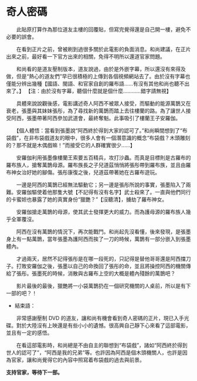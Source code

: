 <!--
  =====<< 卍 · Copyright · 卍 >>=====
  FileName: 006.md
  Directory: Puppetry
  Author: Lokavit
  Birthtime: 2023/3/28 19:36:34
  -----
  Mtime: 2023/4/20 21:01:04
  WordCount: 1126
  -----
  Copyright © 1911 - 2023 Lokavit
      卍 · 小僧過境　衆生甦醒 · 卍
  =====<< 卍 · Description · 卍 >>=====

-->
# 奇人密碼

　　此貼原打算作為那位道友主樓的回覆貼，但寫完覺得還是自己開一樓，避免不必要的誤會。

　　在看到正片之前，曾被刷到過很多關於此電影的負面消息。和尚建議，在正片出來之前，最好看一下官方出來的相關，免得不明所以還道官家問題。

　　和尚看的是道友壓制版本，道友說過，由於是外嵌字幕，所以還沒有來得及做，但是“熱心的道友們”早已很積極的上傳到各個視頻網站去了。由於沒有字幕也僅能分辨出幾種【國語、閩語、和官家自創的羅布語……有沒有其他和尚也聽不出來了。】
【注：由於沒有字幕，聽個什麼就是個什麼…………錯字請無視】

　　具體來說說觀後感，電影講述奇人阿西不被眾人接受，而驅動的能源萬鵲又在衰老，張墨與其妹妹張彤，為了尋找新的萬鵲而踏上去往樓蘭的路。為了讓世人接受阿西，張墨帶著阿西參加武道會，最終奪魁。此事吸引了樓蘭王子安羅伽。

　　【個人體悟：當看到張墨說“阿西終於得到大家的認可了。”和尚瞬間想到了“布袋戲”，在非布袋戲道友的眼中，很多人會有一個潛意識的概念“布袋戲？木頭雕刻的？那不就是木偶戲嘛！”而接受它的人群確實很少……】

　　安羅伽利用張墨像樓蘭王索要五百精兵，攻打沙蟲。而真是目標則是古羅布的羅布族人，搶奪萬鵲母源。羅布族長之子兒道茲悄悄將張彤帶到羅布族，並且由羅布神女治好她的腳傷。張彤康復之後，兒道茲帶著她在古羅布遊玩。

　　一邊是阿西的萬鵲已經無法驅動它；另一邊是張彤所說的事實，張墨陷入了兩難。安羅伽驅使着他那隻大號【不記得有沒有名字】武士殺來了。一直與他們同行的卡蜜妲也暴露了她的真實身份“獵艷？”【沒聽清】，擄劫了羅布神女。

　　安羅伽搶走萬鵲的母源，使其武士發揮更大的威力。而為護母源的羅布族人幾乎全軍覆沒。

　　阿西在沒有萬鵲的情況下，再次能戰鬥。和尚起先沒看懂，後來發現，是張墨身上有一點萬鵲，當年張墨為護阿西而挨了一刀的時候，萬鵲有一部分嵌入到張墨體內。

　　才過兩天，居然不記得張彤是在哪一段死的，只記得是替他哥哥還是阿西擋刀子。打敗安羅伽之後，張墨以自己的命換回了張彤的命，並且將操控阿西的機關傳給了張彤。張墨死的時候，消散與古羅布上空的大概是體內殘餘的萬鵲吧？

　　影片最後的最後，獵艷將一小袋萬鵲扔在一個研究機關的人桌前，所以是有下一部的吧？！

- 結束語： 

　　非常感謝壓制 DVD 的道友，讓和尚有機會看到奇人密碼的正片，現已入手光碟。對於大陸沒有上映還是有些小小的遺憾。很高興自己靜下心來看了這部電影，並且有一定的感悟。

　　在看這部電影時，和尚總是不由自主的聯想到“布袋戲”，諸如“阿西終於得到世人的認可了”，“阿西是我的兄弟”等。也許因為阿西是個木頭機關人，也許是因為官家，讓和尚覺得它的內容中照寫着布袋戲的過去與前景。

**支持官家，等待下一部。**

